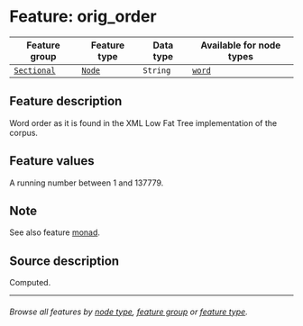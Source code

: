 # Feature: orig_order

Feature group | Feature type | Data type | Available for node types
---  | --- | --- | ---
[`Sectional`](featuresbygroup.md#sectional-features) | [`Node`](featuresbyfeaturetype.md#node-features) | `String` | [`word`](featuresbynodetype.md#word-nodes)

## Feature description

Word order as it is found in the XML Low Fat Tree implementation of the corpus.

## Feature values

A running number between 1 and 137779.

## Note

See also feature [monad](monad.md#readme).

## Source description

Computed.

---
###### *Browse all features by [node type](featuresbynodetype.md#readme), [feature group](featuresbygroup.md#readme) or [feature type](featuresbyfeaturetype.md#readme).*
